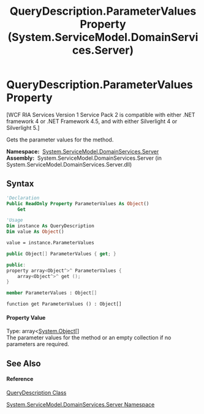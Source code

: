 ﻿---
title: QueryDescription.ParameterValues Property  (System.ServiceModel.DomainServices.Server)
TOCTitle: ParameterValues Property
ms:assetid: P:System.ServiceModel.DomainServices.Server.QueryDescription.ParameterValues
ms:mtpsurl: https://msdn.microsoft.com/en-us/library/system.servicemodel.domainservices.server.querydescription.parametervalues(v=VS.91)
ms:contentKeyID: 28755762
ms.date: 01/27/2012
mtps_version: v=VS.91
f1_keywords:
- System.ServiceModel.DomainServices.Server.QueryDescription.ParameterValues
- System.ServiceModel.DomainServices.Server.QueryDescription.get_ParameterValues
dev_langs:
- CSharp
- JScript
- VB
- FSharp
- c++
api_location:
- System.ServiceModel.DomainServices.Server.dll
api_name:
- System.ServiceModel.DomainServices.Server.QueryDescription.get_ParameterValues
- System.ServiceModel.DomainServices.Server.QueryDescription.ParameterValues
api_type:
- Managed
topic_type:
- apiref
- kbSyntax
product_family_name: VS
ROBOTS: INDEX,FOLLOW
---

# QueryDescription.ParameterValues Property

\[WCF RIA Services Version 1 Service Pack 2 is compatible with either .NET framework 4 or .NET Framework 4.5, and with either Silverlight 4 or Silverlight 5.\]

Gets the parameter values for the method.

**Namespace:**  [System.ServiceModel.DomainServices.Server](ff423220\(v=vs.91\).md)  
**Assembly:**  System.ServiceModel.DomainServices.Server (in System.ServiceModel.DomainServices.Server.dll)

## Syntax

``` vb
'Declaration
Public ReadOnly Property ParameterValues As Object()
    Get
```

``` vb
'Usage
Dim instance As QueryDescription
Dim value As Object()

value = instance.ParameterValues
```

``` csharp
public Object[] ParameterValues { get; }
```

``` c++
public:
property array<Object^>^ ParameterValues {
    array<Object^>^ get ();
}
```

``` fsharp
member ParameterValues : Object[]
```

``` jscript
function get ParameterValues () : Object[]
```

#### Property Value

Type: array\<[System.Object](https://msdn.microsoft.com/en-us/library/e5kfa45b)\[\]  
The parameter values for the method or an empty collection if no parameters are required.  

## See Also

#### Reference

[QueryDescription Class](ff422741\(v=vs.91\).md)

[System.ServiceModel.DomainServices.Server Namespace](ff423220\(v=vs.91\).md)

